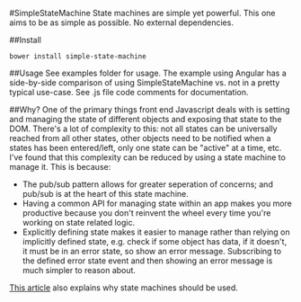 #SimpleStateMachine
State machines are simple yet powerful. This one aims to be as simple as possible. No external dependencies.

##Install
```
bower install simple-state-machine
```

##Usage
See examples folder for usage. The example using Angular has a side-by-side comparison of using SimpleStateMachine vs. not in a pretty typical use-case. See .js file code comments for documentation.

##Why?
One of the primary things front end Javascript deals with is setting and managing the state of different objects and exposing that state to the DOM. There's a lot of complexity to this: not all states can be universally reached from all other states, other objects need to be notified when a states has been entered/left, only one state can be "active" at a time, etc. I've found that this complexity can be reduced by using a state machine to manage it. This is because: 

- The pub/sub pattern allows for greater seperation of concerns; and pub/sub is at the heart of this state machine.
- Having a common API for managing state within an app makes you more productive because you don't reinvent the wheel every time you're working on state related logic.
- Explicitly defining state makes it easier to manage rather than relying on implicitly defined state, e.g. check if some object has data, if it doesn't, it must be in an error state, so show an error message. Subscribing to the defined error state event and then showing an error message is much simpler to reason about.


[This article](http://www.shopify.com/technology/3383012-why-developers-should-be-force-fed-state-machines) also explains why state machines should be used.